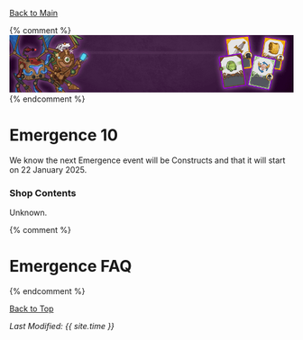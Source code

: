 [Back to Main](index.md)

{% comment %}
![Emergence 10 Banner](images/emergence_10/banner.png)
{% endcomment %}

# Emergence 10

We know the next Emergence event will be Constructs and that it will start on 22 January 2025.

### Shop Contents

Unknown.

{% comment %}
# Emergence FAQ


{% endcomment %}

[Back to Top](#top)

*Last Modified: {{ site.time }}*